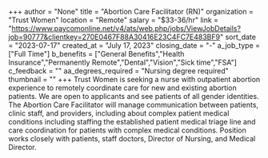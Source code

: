 +++
author = "None"
title = "Abortion Care Facilitator (RN)"
organization = "Trust Women"
location = "Remote"
salary = "$33-36/hr"
link = "https://www.paycomonline.net/v4/ats/web.php/jobs/ViewJobDetails?job=90777&clientkey=270E0467F88A30416E23C4FC7E483BF9"
sort_date = "2023-07-17"
created_at = "July 17, 2023"
closing_date = "-"
a_job_type = ["Full Time"]
b_benefits = ["General Benefits","Health Insurance","Permanently Remote","Dental","Vision","Sick time","FSA"]
c_feedback = ""
aa_degrees_required = "Nursing degree required"
thumbnail = ""
+++
Trust Women is seeking a nurse with outpatient abortion experience to remotely coordinate care for new and existing abortion patients. We are open to applicants and see patients of all gender identities. 
The Abortion Care Facilitator will manage communication between patients, clinic staff, and providers, including about complex patient medical conditions including staffing the established patient medical triage line and care coordination for patients with complex medical conditions. Position works closely with patients, staff doctors, Director of Nursing, and Medical Director. 